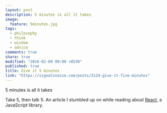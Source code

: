 ```yaml
---
layout: post
description: 5 minutes is all it takes
image: 
  feature: 5minutes.jpg
tags: 
  - philosophy
  - think
  - wisdom
  - advice
comments: true
share: true
modified: "2016-02-09 09:00 +0530"
published: true
title: Give it 5 minutes
link: "https://signalvnoise.com/posts/3124-give-it-five-minutes"
---
```


5 minutes is all it takes

Take 5, then talk 5. An article I stumbled up on while reading about [React](http://facebook.github.io/react/docs/why-react.html#give-it-five-minutes), a JavaScript library.